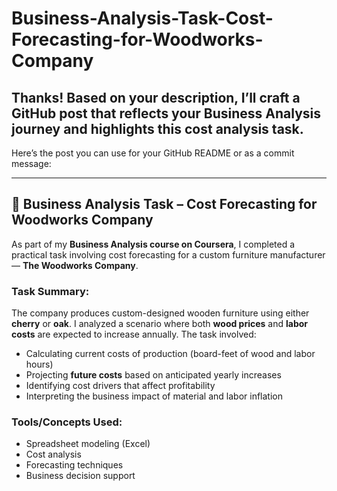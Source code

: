 # Business-Analysis-Task-Cost-Forecasting-for-Woodworks-Company
## Thanks! Based on your description, I’ll craft a GitHub post that reflects your **Business Analysis journey** and highlights this **cost analysis task**.

Here’s the post you can use for your GitHub README or as a commit message:

---

## 📘 Business Analysis Task – Cost Forecasting for Woodworks Company

As part of my **Business Analysis course on Coursera**, I completed a practical task involving cost forecasting for a custom furniture manufacturer — **The Woodworks Company**.

### Task Summary:

The company produces custom-designed wooden furniture using either **cherry** or **oak**. I analyzed a scenario where both **wood prices** and **labor costs** are expected to increase annually. The task involved:

* Calculating current costs of production (board-feet of wood and labor hours)
* Projecting **future costs** based on anticipated yearly increases
* Identifying cost drivers that affect profitability
* Interpreting the business impact of material and labor inflation

###  Tools/Concepts Used:

* Spreadsheet modeling (Excel)
* Cost analysis
* Forecasting techniques
* Business decision support

